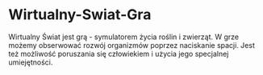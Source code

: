 # Wirtualny-Swiat-Gra
Wirtualny Świat jest grą - symulatorem życia roślin i zwierząt. 
W grze możemy obserwować rozwój organizmów poprzez naciskanie spacji.
Jest też możliwość poruszania się człowiekiem i użycia jego specjalnej umiejętności.
